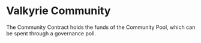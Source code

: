 # Valkyrie Community
The Community Contract holds the funds of the Community Pool, which can be spent through a governance poll.
